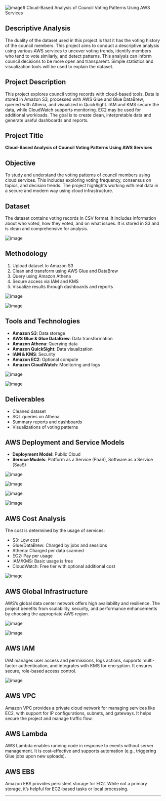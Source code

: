 ![image](https://github.com/user-attachments/assets/35e7d484-be1d-4ec9-9bd3-dff51282ed0a)# Cloud-Based Analysis of Council Voting Patterns Using AWS Services

## Descriptive Analysis
The duality of the dataset used in this project is that it has the voting history of the council members. This project aims to conduct a descriptive analysis using various AWS services to uncover voting trends, identify members who tend to vote similarly, and detect patterns. This analysis can inform council decisions to be more open and transparent. Simple statistics and visualization tools will be used to explain the dataset.

## Project Description
This project explores council voting records with cloud-based tools. Data is stored in Amazon S3, processed with AWS Glue and Glue DataBrew, queried with Athena, and visualized in QuickSight. IAM and KMS secure the data, while CloudWatch supports monitoring. EC2 may be used for additional workloads. The goal is to create clean, interpretable data and generate useful dashboards and reports.

## Project Title
**Cloud-Based Analysis of Council Voting Patterns Using AWS Services**

## Objective
To study and understand the voting patterns of council members using cloud services. This includes exploring voting frequency, consensus on topics, and decision trends. The project highlights working with real data in a secure and modern way using cloud infrastructure.

## Dataset
The dataset contains voting records in CSV format. It includes information about who voted, how they voted, and on what issues. It is stored in S3 and is clean and comprehensive for analysis.

![image](https://github.com/user-attachments/assets/8860ca5e-fabc-4eb4-be0b-0454493eee77)


## Methodology
1. Upload dataset to Amazon S3
2. Clean and transform using AWS Glue and DataBrew
3. Query using Amazon Athena
4. Secure access via IAM and KMS
5. Visualize results through dashboards and reports

![image](https://github.com/user-attachments/assets/e66ed03e-6052-4c16-8e74-ebebe881d2b1)

![image](https://github.com/user-attachments/assets/c4434931-ea7f-46ec-b953-87d63c6c0736)


## Tools and Technologies
- **Amazon S3**: Data storage
- **AWS Glue & Glue DataBrew**: Data transformation
- **Amazon Athena**: Querying data
- **Amazon QuickSight**: Data visualization
- **IAM & KMS**: Security
- **Amazon EC2**: Optional compute
- **Amazon CloudWatch**: Monitoring and logs

![image](https://github.com/user-attachments/assets/d6182c23-3bc4-49de-a6d1-98815e37335a)

![image](https://github.com/user-attachments/assets/0106ced5-0171-4a8b-9ccd-09b6f2a579d0)


## Deliverables
- Cleaned dataset
- SQL queries on Athena
- Summary reports and dashboards
- Visualizations of voting patterns

## AWS Deployment and Service Models
- **Deployment Model**: Public Cloud
- **Service Models**: Platform as a Service (PaaS), Software as a Service (SaaS)

![image](https://github.com/user-attachments/assets/eb2214ce-691e-4b90-bb5e-d07877b066cb)

![image](https://github.com/user-attachments/assets/16396259-1f28-47ce-ae58-6f8ff9864e0d)

![image](https://github.com/user-attachments/assets/f1d5e3dd-8f69-4e12-882c-8000cce884e4)

![image](https://github.com/user-attachments/assets/9b331dfc-2a1c-4006-9251-ed1137d62189)


## AWS Cost Analysis
The cost is determined by the usage of services:
- S3: Low cost
- Glue/DataBrew: Charged by jobs and sessions
- Athena: Charged per data scanned
- EC2: Pay per usage
- IAM/KMS: Basic usage is free
- CloudWatch: Free tier with optional additional cost

![image](https://github.com/user-attachments/assets/9b70fb15-0522-45b4-8ac9-64a39a269778)


## AWS Global Infrastructure
AWS’s global data center network offers high availability and resilience. The project benefits from scalability, security, and performance enhancements by choosing the appropriate AWS region.

![image](https://github.com/user-attachments/assets/d8f250f2-5e7f-451c-9083-c5467ed9eeec)

![image](https://github.com/user-attachments/assets/9250831c-a872-4125-b448-338afc758855)


## AWS IAM
IAM manages user access and permissions, logs actions, supports multi-factor authentication, and integrates with KMS for encryption. It ensures secure, role-based access control.

![image](https://github.com/user-attachments/assets/891a9c3a-1b7b-4a89-abea-7df4a02bbd7a)


## AWS VPC
Amazon VPC provides a private cloud network for managing services like EC2, with support for IP configurations, subnets, and gateways. It helps secure the project and manage traffic flow.

## AWS Lambda
AWS Lambda enables running code in response to events without server management. It is cost-effective and supports automation (e.g., triggering Glue jobs upon new uploads).

## AWS EBS
Amazon EBS provides persistent storage for EC2. While not a primary storage, it’s helpful for EC2-based tasks or local processing.

---
